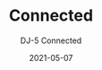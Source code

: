 ---
image_primary: "img/DJ-Connected+Art.jpg"
image_secondary: "img/DJ+Connected+Interior.jpg"
subtitle: "DJ-5 Connected"
tags: 
  - "Wall Coverings"
title: "Connected"
href: "https://www.areaenvironments.com/order/connected"
designer: "Dusa Jesih"
category: "Wall Coverings"
manufacturer: "Area Environments"
slug: "/manufacturers/area-environments/wall-coverings/dusa-jesih-connected"
date: "2021-05-07"
---